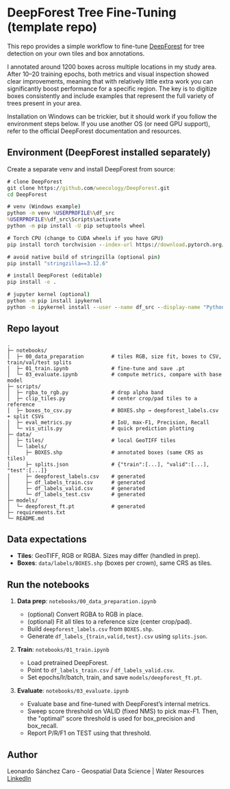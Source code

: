 # DeepForest Tree Fine-Tuning (template repo)

This repo provides a simple workflow to fine-tune [DeepForest](https://github.com/weecology/DeepForest) for tree detection on your own tiles and box annotations.  

I annotated around 1200 boxes across multiple locations in my study area. After 10–20 training epochs, both metrics and visual inspection showed clear improvements, meaning that with relatively little extra work you can significantly boost performance for a specific region. The key is to digitize boxes consistently and include examples that represent the full variety of trees present in your area. 

Installation on Windows can be trickier, but it should work if you follow the environment steps below. If you use another OS (or need GPU support), refer to the official DeepForest documentation and resources.


## Environment (DeepForest installed separately)

Create a separate venv and install DeepForest from source:

```.bat
# clone DeepForest
git clone https://github.com/weecology/DeepForest.git
cd DeepForest

# venv (Windows example)
python -m venv %USERPROFILE%\df_src
%USERPROFILE%\df_src\Scripts\activate
python -m pip install -U pip setuptools wheel

# Torch CPU (change to CUDA wheels if you have GPU)
pip install torch torchvision --index-url https://download.pytorch.org/whl/cpu

# avoid native build of stringzilla (optional pin)
pip install "stringzilla==3.12.6"

# install DeepForest (editable)
pip install -e .

# jupyter kernel (optional)
python -m pip install ipykernel
python -m ipykernel install --user --name df_src --display-name "Python (df_src)"
```

## Repo layout

```
.
├─ notebooks/
│  ├─ 00_data_preparation         # tiles RGB, size fit, boxes to CSV, train/val/test splits
│  ├─ 01_train.ipynb              # fine-tune and save .pt
│  └─ 03_evaluate.ipynb           # compute metrics, compare with base model
├─ scripts/
│  ├─ rgba_to_rgb.py              # drop alpha band
│  ├─ clip_tiles.py               # center crop/pad tiles to a reference
│  ├─ boxes_to_csv.py             # BOXES.shp → deepforest_labels.csv + split CSVs
│  ├─ eval_metrics.py             # IoU, max-F1, Precision, Recall
│  └─ vis_utils.py                # quick prediction plotting
├─ data/
│  ├─ tiles/                      # local GeoTIFF tiles
│  └─ labels/
│     ├─ BOXES.shp                # annotated boxes (same CRS as tiles)
│     ├─ splits.json              # {"train":[...], "valid":[...], "test":[...]}
│     ├─ deepforest_labels.csv    # generated
│     ├─ df_labels_train.csv      # generated
│     ├─ df_labels_valid.csv      # generated
│     └─ df_labels_test.csv       # generated
├─ models/
│  └─ deepforest_ft.pt            # generated
├─ requirements.txt
└─ README.md
```

## Data expectations

- **Tiles**: GeoTIFF, RGB or RGBA. Sizes may differ (handled in prep).  
- **Boxes**: `data/labels/BOXES.shp` (boxes per crown), same CRS as tiles.  

## Run the notebooks

1) **Data prep**: `notebooks/00_data_preparation.ipynb`
   - (optional) Convert RGBA to RGB in place.
   - (optional) Fit all tiles to a reference size (center crop/pad).
   - Build `deepforest_labels.csv` from `BOXES.shp`.
   - Generate `df_labels_{train,valid,test}.csv` using `splits.json`.

2) **Train**: `notebooks/01_train.ipynb`
   - Load pretrained DeepForest.
   - Point to `df_labels_train.csv` / `df_labels_valid.csv`.
   - Set epochs/lr/batch, train, and save `models/deepforest_ft.pt`.

3) **Evaluate**: `notebooks/03_evaluate.ipynb`
   - Evaluate base and fine-tuned with DeepForest’s internal metrics.
   - Sweep score threshold on VALID (fixed NMS) to pick max-F1. Then, the "optimal" score threshold is used for box_precision and box_recall.
   - Report P/R/F1 on TEST using that threshold.

## Author

Leonardo Sánchez Caro - Geospatial Data Science | Water Resources  
[LinkedIn](https://www.linkedin.com/in/leonardo-sanchezcaro/)
